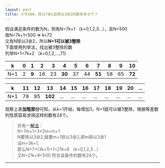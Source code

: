 ```yaml
---
layout: post
title: 小于500，除以7余1且除以3余2的数有多少个？
---
```


假设满足条件的数为N，则有N=7k+1 （k=0,1,2,3...），且N<500  
故N=7k+1<500 => k<72  
又有N除以3余2，所以**N+1可以被3整除**  
下面使用列举法，找出被3整除的数  
列举N+1=7k+2 （k=0,1,2,...,71）

| k | 0 | 1 | 2 | 3 | 4 | 5 | 6 | 7 | 8 | 9 | 10 |
| --- | --- | --- | --- | --- | --- | --- | --- | --- | --- | --- | --- |
| N+1 | 2 | **9** | 16 | 23 | **30** | 37 | 44 | **51** | 58 | 65 | **72** |

| k | 11 | 12 | 13 | 14 | 15 | 16 | 17 | 18 | 19 | 20 | ... |
| --- | --- | --- | --- | --- | --- | --- | --- | --- | --- | --- | --- |
| N+1 | 78 | 95 | **102** | ... | ... | ... | ... | ... | ... | ... | ... |

观察上表**加粗部分**可知，从k=1开始，每增加3，N+1就可以被3整除，根据等差数列性质容易求得这样的数有24个。

> 另有一[解法][1]：  
> N=7m+1=3\*2m+m+1  
> N要除以3余2,就要m+1除以3余2,即m除以3余1  
> 设m=3k+1,  
> 那么N=7\*(3k+1)+1=21k+8 （k=0,1,2,3...）  
> 又N=21k+8<500 符合该条件的数有24个。

-------------------------------------------------------

[1]: http://forum.chasedream.com/thread-667620-1-1.html